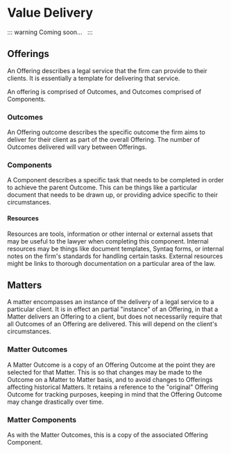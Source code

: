# Value Delivery

::: warning Coming soon...
&nbsp;
:::

## Offerings

An Offering describes a legal service that the firm can provide to their clients. It is essentially a template for delivering that service.

An offering is comprised of Outcomes, and Outcomes comprised of Components.

### Outcomes

An Offering outcome describes the specific outcome the firm aims to deliver for their client as part of the overall Offering. The number of Outcomes delivered will vary between Offerings.

### Components

A Component describes a specific task that needs to be completed in order to achieve the parent Outcome. This can be things like a particular document that needs to be drawn up, or providing advice specific to their circumstances.

#### Resources

Resources are tools, information or other internal or external assets that may be useful to the lawyer when completing this component. Internal resources may be things like document templates, Syntaq forms, or internal notes on the firm's standards for handling certain tasks. External resources might be links to thorough documentation on a particular area of the law.

## Matters

A matter encompasses an instance of the delivery of a legal service to a particular client. It is in effect an partial "instance" of an Offering, in that a Matter delivers an Offering to a client, but does not necessarily require that all Outcomes of an Offering are delivered. This will depend on the client's circumstances.

### Matter Outcomes

A Matter Outcome is a copy of an Offering Outcome at the point they are selected for that Matter. This is so that changes may be made to the Outcome on a Matter to Matter basis, and to avoid changes to Offerings affecting historical Matters. It retains a reference to the "original" Offering Outcome for tracking purposes, keeping in mind that the Offering Outcome may change drastically over time.

### Matter Components

As with the Matter Outcomes, this is a copy of the associated Offering Component.
